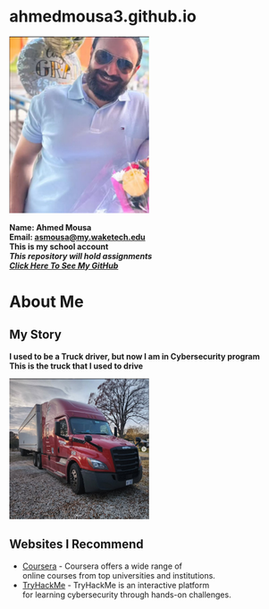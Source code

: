# ahmedmousa3.github.io  
  <img src="me.jpg" alt="app" width="250">
  
**Name: Ahmed Mousa**  
**Email: asmousa@my.waketech.edu**  
**This is my school account**  
**_This repository will hold assignments_**  
[**_Click Here To See My GitHub_**](https://github.com/ahmedmousa3)  

# **About Me**
## **My Story**  
**I used to be a Truck driver, but now I am in Cybersecurity program**  
**This is the truck that I used to drive**  


  <img src="t1.jpg" alt="app" width="250">  

## **Websites I Recommend**  
  - [Coursera](https://www.coursera.org/) - Coursera offers a wide range of  
    online courses from top universities and institutions.
  - [TryHackMe](https://www.tryhackme.com) - TryHackMe is an interactive platform  
    for learning cybersecurity through hands-on challenges.

